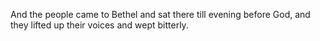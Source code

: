 And the people came to Bethel and sat there till evening before God, and they lifted up their voices and wept bitterly.
